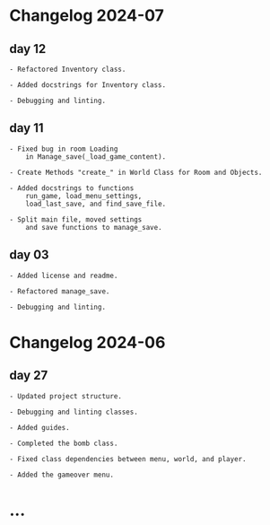 # Changelog 2024-07

## day 12

```
- Refactored Inventory class.

- Added docstrings for Inventory class.

- Debugging and linting.

```

## day 11

```
- Fixed bug in room Loading
    in Manage_save(_load_game_content).

- Create Methods "create_" in World Class for Room and Objects.

- Added docstrings to functions
    run_game, load_menu_settings,
    load_last_save, and find_save_file.

- Split main file, moved settings
    and save functions to manage_save.
```
## day 03

```
- Added license and readme.

- Refactored manage_save.

- Debugging and linting.
```

# Changelog 2024-06

## day 27

```
- Updated project structure.

- Debugging and linting classes.

- Added guides.

- Completed the bomb class.

- Fixed class dependencies between menu, world, and player.

- Added the gameover menu.

```

# ...
